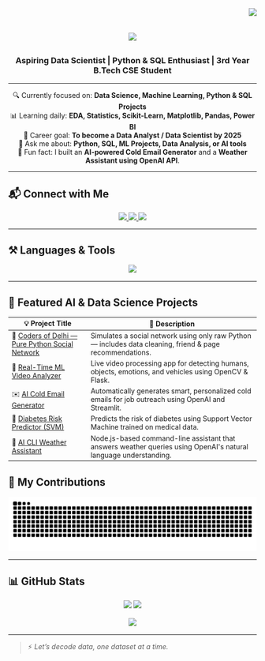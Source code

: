 <img align="right" src="https://visitor-badge.laobi.icu/badge?page_id=KrishnaTanwars.KrishnaTanwars" />

<h1 align="center">
  <img src="https://readme-typing-svg.herokuapp.com/?font=Righteous&size=35&center=true&vCenter=true&width=500&height=70&duration=4000&lines=Hi+There!+👋;+I'm+Krishna!;" />
</h1>

<h3 align="center">Aspiring Data Scientist | Python & SQL Enthusiast | 3rd Year B.Tech CSE Student</h3>

---

<div align="center">

🔍 Currently focused on: **Data Science, Machine Learning, Python & SQL Projects**  
📊 Learning daily: **EDA, Statistics, Scikit-Learn, Matplotlib, Pandas, Power BI**  
💼 Career goal: **To become a Data Analyst / Data Scientist by 2025**  
💬 Ask me about: **Python, SQL, ML Projects, Data Analysis, or AI tools**  
🧠 Fun fact: I built an **AI-powered Cold Email Generator** and a **Weather Assistant using OpenAI API**.

</div>

---

## 📬 Connect with Me

<div align="center"> 
  <a href="mailto:kstanwar0000@gmail.com">
    <img src="https://img.shields.io/badge/Gmail-333333?style=for-the-badge&logo=gmail&logoColor=red" />
  </a>
  <a href="https://linkedin.com/in/krishnatanwars" target="_blank">
    <img src="https://img.shields.io/badge/LinkedIn-0077B5?style=for-the-badge&logo=linkedin&logoColor=white" />
  </a>
  <a href="https://github.com/KrishnaTanwars" target="_blank">
     <img src="https://img.shields.io/badge/Portfolio-FF5722?style=for-the-badge&logo=github&logoColor=white" />
  </a>
</div>

---

## ⚒️ Languages & Tools

<div align="center">
  <img src="https://skillicons.dev/icons?i=python,mysql,postgresql,vscode,git,github,js" />
</div>

---

## 📌 Featured AI & Data Science Projects

| 💡 Project Title | 📝 Description |
|------------------|----------------|
| 🧠 [Coders of Delhi — Pure Python Social Network](https://github.com/KrishnaTanwars/Coders-of-Delhi-DS-Project) | Simulates a social network using only raw Python — includes data cleaning, friend & page recommendations. |
| 🎥 [Real-Time ML Video Analyzer](https://github.com/KrishnaTanwars/Real_Time_Video_Analysis_ML_Project) | Live video processing app for detecting humans, objects, emotions, and vehicles using OpenCV & Flask. |
| ✉️ [AI Cold Email Generator](https://github.com/KrishnaTanwars/AI_Powered_Cold_Email_Generator) | Automatically generates smart, personalized cold emails for job outreach using OpenAI and Streamlit. |
| 🧬 [Diabetes Risk Predictor (SVM)](https://github.com/KrishnaTanwars/Daibetes_Prediction_Model_ML) | Predicts the risk of diabetes using Support Vector Machine trained on medical data. |
| 🤖 [AI CLI Weather Assistant](https://github.com/KrishnaTanwars/AI_Agent_for_Weather) | Node.js-based command-line assistant that answers weather queries using OpenAI's natural language understanding. |


## 🐍 My Contributions

<div align="center">
  <img alt="snake eating my contributions" src="https://raw.githubusercontent.com/KrishnaTanwars/KrishnaTanwars/output/github-contribution-grid-snake.svg" />
</div>

---

## 📊 GitHub Stats

<div align="center">
  <img width=390 src="https://github-readme-streak-stats-salesp07.vercel.app/?user=KrishnaTanwars&count_private=true&theme=react&border_radius=10" />
  <img width=390 src="https://github-readme-stats-salesp07.vercel.app/api?username=KrishnaTanwars&count_private=true&show_icons=true&theme=react&rank_icon=github&border_radius=10" />
  <br/><br/>
  <img width=325 src="https://github-readme-stats-salesp07.vercel.app/api/top-langs/?username=KrishnaTanwars&hide=HTML&langs_count=8&layout=compact&theme=react&border_radius=10&size_weight=0.5&count_weight=0.5" />
</div>

---

> ⚡ *Let’s decode data, one dataset at a time.*
